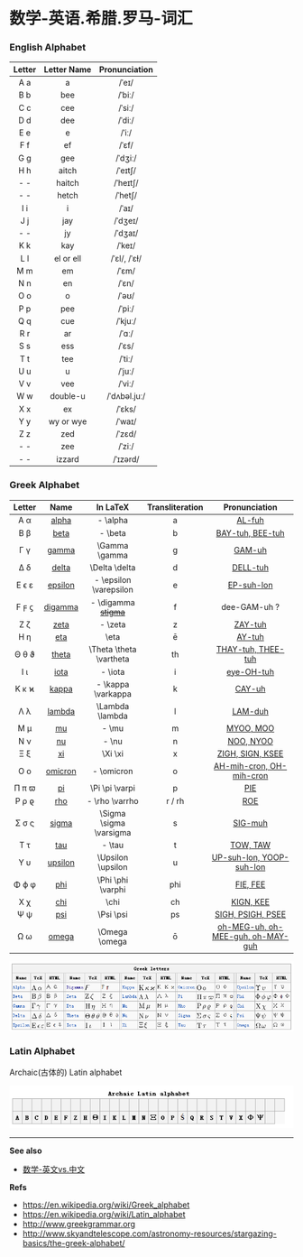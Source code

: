 数学-英语.希腊.罗马-词汇
========================


### English Alphabet

| Letter | Letter Name | Pronunciation |
| :---: | :---: | :---: |
| A a | a | /ˈeɪ/ |
| B b | bee | /ˈbiː/ |
| C c | cee | /ˈsiː/ |
| D d | dee | /ˈdiː/ |
| E e | e | /ˈiː/ |
| F f | ef | /ˈɛf/ |
| G g | gee | /ˈdʒiː/ |
| H h | aitch | /ˈeɪtʃ/ |
| - - | haitch | /ˈheɪtʃ/ |
| - - | hetch | /ˈhetʃ/ |
| I i | i | /ˈaɪ/ |
| J j | jay | /ˈdʒeɪ/ |
| - - | jy | /ˈdʒaɪ/ |
| K k | kay | /ˈkeɪ/ |
| L l | el or ell | /ˈɛl/, /ˈɛɫ/ |
| M m | em | /ˈɛm/ |
| N n | en | /ˈɛn/ |
| O o | o | /ˈəʊ/ |
| P p | pee | /ˈpiː/ |
| Q q | cue | /ˈkjuː/ |
| R r | ar | /ˈɑː/ |
| S s | ess | /ˈɛs/ |
| T t | tee | /ˈtiː/ |
| U u | u | /ˈjuː/ |
| V v | vee | /ˈviː/ |
| W w | double-u | /ˈdʌbəl.juː/ |
| X x | ex | /ˈɛks/ |
| Y y | wy or wye | /ˈwaɪ/ |
| Z z | zed | /ˈzɛd/ |
| - - | zee | /ˈziː/ |
| - - | izzard | /ˈɪzərd/ |



### Greek Alphabet

| Letter | Name | In LaTeX | Transliteration | Pronunciation |
| :---: | :---: | :----: | :--------------: | :--------------: |
| A α | [alpha][alpha] | - \alpha | a | [AL-fuh][p-alpha] |
| B β | [beta][beta] | - \beta | b | [BAY-tuh, BEE-tuh][p-beta] |
| Γ γ | [gamma][gamma] | \Gamma \gamma | g | [GAM-uh][p-gamma] |
| Δ δ | [delta][delta] | \Delta \delta | d | [DELL-tuh][p-delta] |
| E ϵ ε | [epsilon][epsilon] | - \epsilon \varepsilon | e | [EP-suh-lon][p-epsilon] |
| F ϝ ϛ | [digamma][digamma] | - \digamma [~~stigma~~][stigma] | f | dee-GAM-uh ? |
| Z ζ | [zeta][zeta] | - \zeta | z | [ZAY-tuh][p-zeta] |
| H η | [eta][eta] | \eta | ē | [AY-tuh][p-eta] | 
| Θ θ ϑ | [theta][theta] | \Theta \theta \vartheta | th | [THAY-tuh, THEE-tuh][p-theta] |
| Ι ι | [iota][iota] | - \iota | i | [eye-OH-tuh][p-iota] |
| K κ ϰ | [kappa][kappa] | - \kappa \varkappa | k | [CAY-uh][p-kappa] |
| Λ λ | [lambda][lambda] | \Lambda \lambda | l | [LAM-duh][p-lambda] |
| M μ | [mu][mu] | - \mu | m | [MYOO, MOO][p-mu] |
| N ν | [nu][nu] | - \nu | n | [NOO, NYOO][p-nu] |
| Ξ ξ | [xi][xi] | \Xi \xi | x | [ZIGH, SIGN, KSEE][p-xi] |
| Ο ο | [omicron][omicron] | -  \omicron | o | [AH-mih-cron, OH-mih-cron][p-omicron] |
| Π π ϖ | [pi][pi] | \Pi \pi \varpi | p | [PIE][p-pi] |
| Ρ ρ ϱ | [rho][rho] | - \rho \varrho | r / rh | [ROE][p-rho] |
| Σ σ ς | [sigma][sigma] | \Sigma \sigma \varsigma | s | [SIG-muh][p-sigma] |
| T τ | [tau][tau] | - \tau | t | [TOW, TAW][p-tau] |
| Υ υ | [upsilon][upsilon] | \Upsilon \upsilon | u | [UP-suh-lon, YOOP-suh-lon][p-upsilon] |
| Φ ϕ φ | [phi][phi] | \Phi \phi \varphi | phi | [FIE, FEE][p-phi] |
| Χ χ | [chi][chi] | \chi | ch | [KIGN, KEE][p-chi] |
| Ψ ψ | [psi][psi] | \Psi \psi | ps | [SIGH, PSIGH, PSEE][p-psi] |
| Ω ω | [omega][omega] | \Omega \omega | ō | [oh-MEG-uh, oh-MEE-guh, oh-MAY-guh][p-omega] |


![](/_img/2014/Greek-Alphabet.png)


### Latin Alphabet

Archaic(古体的) Latin alphabet

![](/_img/2014/Latin-Alphabet.png)


---

**See also**

* [数学-英文vs.中文](数学-英文vs.中文.md)

**Refs**

* https://en.wikipedia.org/wiki/Greek_alphabet
* https://en.wikipedia.org/wiki/Latin_alphabet
* http://www.greekgrammar.org
* http://www.skyandtelescope.com/astronomy-resources/stargazing-basics/the-greek-alphabet/



[alpha]: http://en.wikipedia.org/wiki/Alpha 
[beta]: http://en.wikipedia.org/wiki/Beta
[gamma]: http://en.wikipedia.org/wiki/Gamma
[delta]: http://en.wikipedia.org/wiki/Delta_(letter)
[epsilon]: http://en.wikipedia.org/wiki/Epsilon
[digamma]: http://en.wikipedia.org/wiki/Digamma
[zeta]: http://en.wikipedia.org/wiki/Zeta
[eta]: http://en.wikipedia.org/wiki/Eta
[theta]: http://en.wikipedia.org/wiki/Theta
[iota]: http://en.wikipedia.org/wiki/Iota
[kappa]: http://en.wikipedia.org/wiki/Kappa
[lambda]: http://en.wikipedia.org/wiki/Lambda
[mu]: http://en.wikipedia.org/wiki/Mu_(letter)
[nu]: http://en.wikipedia.org/wiki/Nu_(letter)
[xi]: http://en.wikipedia.org/wiki/Xi_(letter)
[omicron]: http://en.wikipedia.org/wiki/Omicron
[pi]: http://en.wikipedia.org/wiki/Pi_(letter)
[rho]: http://en.wikipedia.org/wiki/Rho
[sigma]: http://en.wikipedia.org/wiki/Sigma
[tau]: http://en.wikipedia.org/wiki/Tau
[upsilon]: http://en.wikipedia.org/wiki/Upsilon
[phi]: http://en.wikipedia.org/wiki/Phi
[chi]: http://en.wikipedia.org/wiki/Chi_(letter)
[psi]: http://en.wikipedia.org/wiki/Psi_(letter)
[omega]: http://en.wikipedia.org/wiki/Omega
[stigma]: http://en.wikipedia.org/wiki/Stigma_(letter)

[p-alpha]: http://gnat.qiniudn.com/%40%2Faudio%2Fgreek-alphabet%2Falpha.mp3
[p-beta]: http://gnat.qiniudn.com/%40%2Faudio%2Fgreek-alphabet%2Fbeta.mp3
[p-gamma]: http://gnat.qiniudn.com/%40%2Faudio%2Fgreek-alphabet%2Fgamma.mp3
[p-delta]: http://gnat.qiniudn.com/%40%2Faudio%2Fgreek-alphabet%2Fdelta.mp3
[p-epsilon]: http://gnat.qiniudn.com/%40%2Faudio%2Fgreek-alphabet%2Fepsilon.mp3
[p-zeta]: http://gnat.qiniudn.com/%40%2Faudio%2Fgreek-alphabet%2Fzeta.mp3
[p-eta]: http://gnat.qiniudn.com/%40%2Faudio%2Fgreek-alphabet%2Feta.mp3
[p-theta]: http://gnat.qiniudn.com/%40%2Faudio%2Fgreek-alphabet%2Ftheta.mp3
[p-iota]: http://gnat.qiniudn.com/%40%2Faudio%2Fgreek-alphabet%2Fiota.mp3
[p-kappa]: http://gnat.qiniudn.com/%40%2Faudio%2Fgreek-alphabet%2Fkappa.mp3
[p-lambda]: http://gnat.qiniudn.com/%40%2Faudio%2Fgreek-alphabet%2Flambda.mp3
[p-mu]: http://gnat.qiniudn.com/%40%2Faudio%2Fgreek-alphabet%2Fmu.mp3
[p-nu]: http://gnat.qiniudn.com/%40%2Faudio%2Fgreek-alphabet%2Fnu.mp3
[p-xi]: http://gnat.qiniudn.com/%40%2Faudio%2Fgreek-alphabet%2Fxi.mp3
[p-omicron]: http://gnat.qiniudn.com/%40%2Faudio%2Fgreek-alphabet%2Fomicron.mp3
[p-pi]: http://gnat.qiniudn.com/%40%2Faudio%2Fgreek-alphabet%2Fpi.mp3
[p-rho]: http://gnat.qiniudn.com/%40%2Faudio%2Fgreek-alphabet%2Frho.mp3
[p-sigma]: http://gnat.qiniudn.com/%40%2Faudio%2Fgreek-alphabet%2Fsigma.mp3
[p-tau]: http://gnat.qiniudn.com/%40%2Faudio%2Fgreek-alphabet%2Ftau.mp3
[p-upsilon]: http://gnat.qiniudn.com/%40%2Faudio%2Fgreek-alphabet%2Fupsilon.mp3
[p-phi]: http://gnat.qiniudn.com/%40%2Faudio%2Fgreek-alphabet%2Fphi.mp3
[p-chi]: http://gnat.qiniudn.com/%40%2Faudio%2Fgreek-alphabet%2Fchi.mp3
[p-psi]: http://gnat.qiniudn.com/%40%2Faudio%2Fgreek-alphabet%2Fpsi.mp3
[p-omega]: http://gnat.qiniudn.com/%40%2Faudio%2Fgreek-alphabet%2Fomega.mp3
